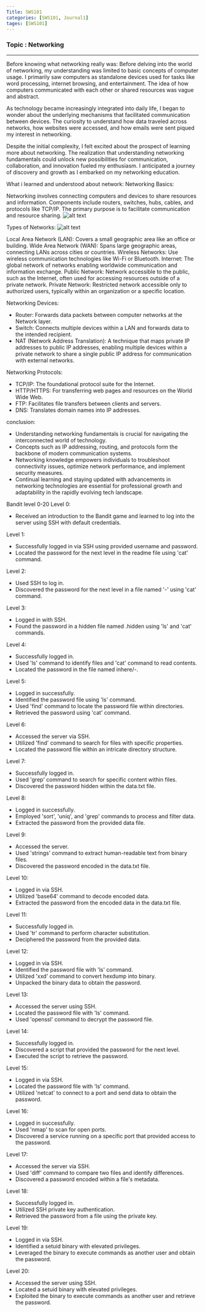 ```yaml
---
Title: SWS101
categories: [SWS101, Journal1]
tages: [SWS101]
---
```


### Topic : Networking
----

Before knowing what networking really was:
Before delving into the world of networking, my understanding was limited to basic concepts of computer usage. I primarily saw computers as standalone devices used for tasks like word processing, internet browsing, and entertainment. The idea of how computers communicated with each other or shared resources was vague and abstract.

As technology became increasingly integrated into daily life, I began to wonder about the underlying mechanisms that facilitated communication between devices. The curiosity to understand how data traveled across networks, how websites were accessed, and how emails were sent piqued my interest in networking.

Despite the initial complexity, I felt excited about the prospect of learning more about networking. The realization that understanding networking fundamentals could unlock new possibilities for communication, collaboration, and innovation fueled my enthusiasm. I anticipated a journey of discovery and growth as I embarked on my networking education.

What i learned and understood about network:
Networking Basics:

Networking involves connecting computers and devices to share resources and information.
Components include routers, switches, hubs, cables, and protocols like TCP/IP.
The primary purpose is to facilitate communication and resource sharing.
![alt text](img1.png)

Types of Networks: 
![alt text](img2.png)

Local Area Network (LAN): Covers a small geographic area like an office or building.
Wide Area Network (WAN): Spans large geographic areas, connecting LANs across cities or countries.
Wireless Networks: Use wireless communication technologies like Wi-Fi or Bluetooth.
Internet: The global network of networks enabling worldwide communication and information exchange.
Public Network: Network accessible to the public, such as the Internet, often used for accessing resources outside of a private network.
Private Network: Restricted network accessible only to authorized users, typically within an organization or a specific location.

Networking Devices:

   - Router: Forwards data packets between computer networks at the Network layer.
   - Switch: Connects multiple devices within a LAN and forwards data to the intended recipient.
   - NAT (Network Address Translation): A technique that maps private IP addresses to public IP addresses, enabling multiple devices within a private network to share a single public IP address for communication with external networks.

Networking Protocols:

   - TCP/IP: The foundational protocol suite for the Internet.
   - HTTP/HTTPS: For transferring web pages and resources on the World Wide Web.
   - FTP: Facilitates file transfers between clients and servers.
   - DNS: Translates domain names into IP addresses.

conclusion:
- Understanding networking fundamentals is crucial for navigating the interconnected world of technology.
- Concepts such as IP addressing, routing, and protocols form the backbone of modern communication systems.
- Networking knowledge empowers individuals to troubleshoot connectivity issues, optimize network performance, and implement security measures.
- Continual learning and staying updated with advancements in networking technologies are essential for professional growth and adaptability in the rapidly evolving tech landscape.

Bandit level 0-20
Level 0:
- Received an introduction to the Bandit game and learned to log into the server using SSH with default credentials.

Level 1:
- Successfully logged in via SSH using provided username and password.
- Located the password for the next level in the readme file using 'cat' command.

Level 2:
- Used SSH to log in.
- Discovered the password for the next level in a file named '-' using 'cat' command.

Level 3:
- Logged in with SSH.
- Found the password in a hidden file named .hidden using 'ls' and 'cat' commands.

Level 4:
- Successfully logged in.
- Used 'ls' command to identify files and 'cat' command to read contents.
- Located the password in the file named inhere/-.

Level 5:
- Logged in successfully.
- Identified the password file using 'ls' command.
- Used 'find' command to locate the password file within directories.
- Retrieved the password using 'cat' command.

Level 6:
- Accessed the server via SSH.
- Utilized 'find' command to search for files with specific properties.
- Located the password file within an intricate directory structure.

Level 7:
- Successfully logged in.
- Used 'grep' command to search for specific content within files.
- Discovered the password hidden within the data.txt file.

Level 8:
- Logged in successfully.
- Employed 'sort', 'uniq', and 'grep' commands to process and filter data.
- Extracted the password from the provided data file.

Level 9:
- Accessed the server.
- Used 'strings' command to extract human-readable text from binary files.
- Discovered the password encoded in the data.txt file.

Level 10:
- Logged in via SSH.
- Utilized 'base64' command to decode encoded data.
- Extracted the password from the encoded data in the data.txt file.

Level 11:
- Successfully logged in.
- Used 'tr' command to perform character substitution.
- Deciphered the password from the provided data.

Level 12:
- Logged in via SSH.
- Identified the password file with 'ls' command.
- Utilized 'xxd' command to convert hexdump into binary.
- Unpacked the binary data to obtain the password.

Level 13:
- Accessed the server using SSH.
- Located the password file with 'ls' command.
- Used 'openssl' command to decrypt the password file.

Level 14:
- Successfully logged in.
- Discovered a script that provided the password for the next level.
- Executed the script to retrieve the password.

Level 15:
- Logged in via SSH.
- Located the password file with 'ls' command.
- Utilized 'netcat' to connect to a port and send data to obtain the password.

Level 16:
- Logged in successfully.
- Used 'nmap' to scan for open ports.
- Discovered a service running on a specific port that provided access to the password.

Level 17:
- Accessed the server via SSH.
- Used 'diff' command to compare two files and identify differences.
- Discovered a password encoded within a file's metadata.

Level 18:
- Successfully logged in.
- Utilized SSH private key authentication.
- Retrieved the password from a file using the private key.

Level 19:
- Logged in via SSH.
- Identified a setuid binary with elevated privileges.
- Leveraged the binary to execute commands as another user and obtain the password.

Level 20:
- Accessed the server using SSH.
- Located a setuid binary with elevated privileges.
- Exploited the binary to execute commands as another user and retrieve the password.
